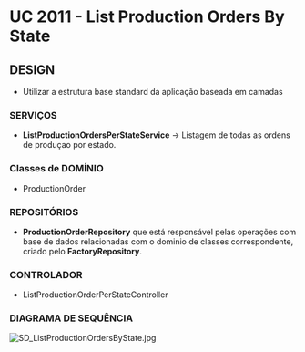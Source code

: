 # UC 2011 - List Production Orders By State #

## DESIGN ##

* Utilizar a estrutura base standard da aplicação baseada em camadas

### SERVIÇOS ###
* **ListProductionOrdersPerStateService** -> Listagem de todas as ordens de produçao por estado.

### Classes de DOMÍNIO ###
* ProductionOrder

### REPOSITÓRIOS ###
* **ProductionOrderRepository** que está responsável pelas operações com base de dados relacionadas com o dominio de classes correspondente, criado pelo **FactoryRepository**.

### CONTROLADOR ###
* ListProductionOrderPerStateController

### DIAGRAMA DE SEQUÊNCIA ###
![SD_ListProductionOrdersByState.jpg](SD_ListProductionOrdersByState.jpg)